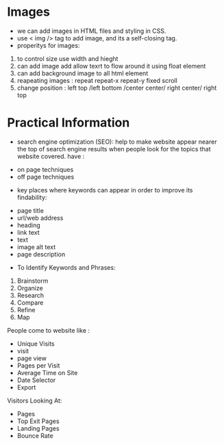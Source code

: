 # Images

- we can add images in HTML files and styling in CSS.
- use < img  /> tag to add image, and its a self-closing tag.
- properitys for images:
1. to control size use width and hieght 
2. can add image add allow texrt to flow around it using float element 
3. can add background image to all html element 
4. reapeating images : repeat repeat-x repeat-y fixed scroll
5. change position : left top /left bottom /center center/ right center/ right top 

# Practical Information
* search engine optimization (SEO):
help to make website appear nearer the top of search engine results when people look for the topics that website covered.
have :
- on page techniques 
- off page techniques

* key places where keywords can appear in order to improve its findability:
- page title
- url/web address 
- heading 
- link text 
- text 
- image alt text 
- page description

* To Identify Keywords and Phrases:
1. Brainstorm
2. Organize
3. Research
4. Compare
5. Refine
6. Map

People come to website like :
- Unique Visits
- visit 
- page view 
- Pages per Visit
- Average Time on Site
- Date Selector
- Export

 Visitors Looking At:
- Pages
- Top Exit Pages
- Landing Pages
- Bounce Rate
